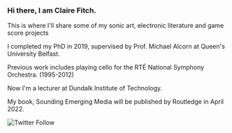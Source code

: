 ### Hi there, I am Claire Fitch. 

This is where I'll share some of my sonic art, electronic literature and game score projects





I completed my PhD in 2019, supervised by Prof. Michael Alcorn at Queen's University Belfast.

Previous work includes playing cello for the RTÉ National Symphony Orchestra. (1995-2012)



Now I'm a lecturer at Dundalk Institute of Technology.

My book, Sounding Emerging Media will be published by Routledge in April 2022. 


![Twitter Follow](https://img.shields.io/twitter/follow/ambiencellist?style=social)
